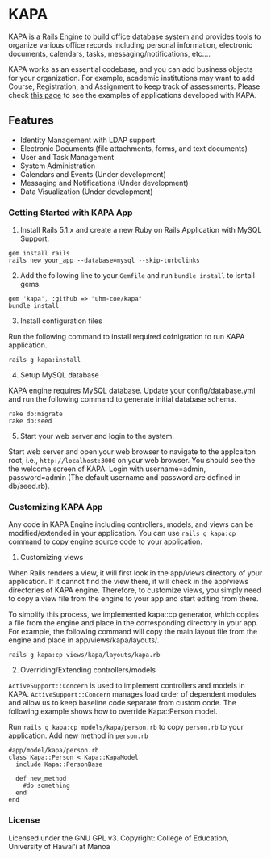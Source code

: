 # KAPA

KAPA is a [Rails Engine](http://guides.rubyonrails.org/engines.html) to build office database system and provides tools to organize various office records including personal information, electronic documents, calendars, tasks, messaging/notifications, etc....  

KAPA works as an essential codebase, and you can add business objects for your organization.  For example, academic institutions may want to add Course, Registration, and Assignment to keep track of assessments.  Please check [this page](https://dcdc.coe.hawaii.edu/kapa/) to see the examples of applications developed with KAPA.

## Features
- Identity Management with LDAP support
- Electronic Documents (file attachments, forms, and text documents)
- User and Task Management
- System Administration
- Calendars and Events (Under development)
- Messaging and Notifications (Under development)
- Data Visualization (Under development)

### Getting Started with KAPA App

  1. Install Rails 5.1.x and create a new Ruby on Rails Application with MySQL Support.
  ```
  gem install rails
  rails new your_app --database=mysql --skip-turbolinks
  ```

  2. Add the following line to your ```Gemfile``` and run ```bundle install``` to isntall gems.
  ```
  gem 'kapa', :github => "uhm-coe/kapa"
  bundle install
  ```

  3. Install configuration files

  Run the following command to install required cofnigration to run KAPA application.
  ```
  rails g kapa:install
  ``` 

  4. Setup MySQL database
 
  KAPA engine requires MySQL database.  Update your config/database.yml and run the following command to generate initial database schema.
  ```
  rake db:migrate
  rake db:seed
  ``` 

  5. Start your web server and login to the system.

  Start web server and open your web browser to navigate to the applcaiton root, i.e.,  ```http://localhost:3000``` on your web browser.  You should see the the welcome screen of KAPA.
  Login with username=admin, password=admin (The default username and password are defined in db/seed.rb).

### Customizing KAPA App
  Any code in KAPA Engine including controllers, models, and views can be modified/extended in your application.   You can use ```rails g kapa:cp``` command to copy engine source code to your application.

  1. Customizing views

  When Rails renders a view, it will first look in the app/views directory of your application. If it cannot find the view there, it will check in the app/views directories of KAPA engine.  Therefore, to customize views, you simply need to copy a view file from the engine to your app and start editing from there.  

  To simplify this process, we implemented kapa::cp generator, which copies a file from the engine and place in the corresponding directory in your app. For example, the following command will copy the main layout file from the engine and place in app/views/kapa/layouts/.
  ```
  rails g kapa:cp views/kapa/layouts/kapa.rb
  ``` 

  2. Overriding/Extending controllers/models

  ```ActiveSupport::Concern``` is used to implement controllers and models in KAPA. ```ActiveSupport::Concern``` manages load order of dependent modules and allow us to keep baseline code separate from custom code.  The following example shows how to override Kapa::Person model.

  Run ```rails g kapa:cp models/kapa/person.rb``` to copy ```person.rb``` to your application.
  Add new method in ```person.rb```
  ```
  #app/model/kapa/person.rb
  class Kapa::Person < Kapa::KapaModel
    include Kapa::PersonBase

    def new_method
      #do something
    end
  end
  ```

### License

Licensed under the GNU GPL v3.
Copyright: College of Education, University of Hawaiʻi at Mānoa
